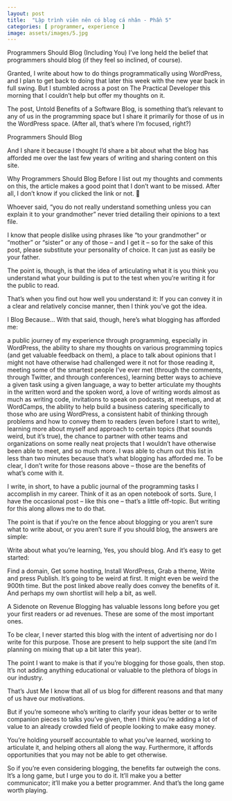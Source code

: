 ```yaml
---
layout: post
title:  "Lập trình viên nên có blog cá nhân - Phần 5"
categories: [ programmer, experience ]
image: assets/images/5.jpg
---
```


Programmers Should Blog (Including You)
I’ve long held the belief that programmers should blog (if they feel so inclined, of course).

Granted, I write about how to do things programmatically using WordPress, and I plan to get back to doing that later this week with the new year back in full swing. But I stumbled across a post on The Practical Developer this morning that I couldn’t help but offer my thoughts on it.

The post, Untold Benefits of a Software Blog, is something that’s relevant to any of us in the programming space but I share it primarily for those of us in the WordPress space. (After all, that’s where I’m focused, right?)

Programmers Should Blog

And I share it because I thought I’d share a bit about what the blog has afforded me over the last few years of writing and sharing content on this site.


Why Programmers Should Blog
Before I list out my thoughts and comments on this, the article makes a good point that I don’t want to be missed. After all, I don’t know if you clicked the link or not. 🙂

Whoever said, “you do not really understand something unless you can explain it to your grandmother” never tried detailing their opinions to a text file.

I know that people dislike using phrases like “to your grandmother” or “mother” or “sister” or any of those – and I get it – so for the sake of this post, please substitute your personality of choice. It can just as easily be your father.

The point is, though, is that the idea of articulating what it is you think you understand what your building is put to the test when you’re writing it for the public to read.

That’s when you find out how well you understand it: If you can convey it in a clear and relatively concise manner, then I think you’ve got the idea.

I Blog Because…
With that said, though, here’s what blogging has afforded me:

a public journey of my experience through programming, especially in WordPress,
the ability to share my thoughts on various programming topics (and get valuable feedback on them),
a place to talk about opinions that I might not have otherwise had challenged were it not for those reading it,
meeting some of the smartest people I’ve ever met (through the comments, through Twitter, and through conferences),
learning better ways to achieve a given task using a given language,
a way to better articulate my thoughts in the written word and the spoken word,
a love of writing words almost as much as writing code,
invitations to speak on podcasts, at meetups, and at WordCamps,
the ability to help build a business catering specifically to those who are using WordPress,
a consistent habit of thinking through problems and how to convey them to readers (even before I start to write),
learning more about myself and approach to certain topics (that sounds weird, but it’s true),
the chance to partner with other teams and organizations on some really neat projects that I wouldn’t have otherwise been able to meet,
and so much more.
I was able to churn out this list in less than two minutes because that’s what blogging has afforded me. To be clear, I don’t write for those reasons above – those are the benefits of what’s come with it.

I write, in short, to have a public journal of the programming tasks I accomplish in my career. Think of it as an open notebook of sorts. Sure, I have the occasional post – like this one – that’s a little off-topic. But writing for this along allows me to do that.

The point is that if you’re on the fence about blogging or you aren’t sure what to write about, or you aren’t sure if you should blog, the answers are simple:

Write about what you’re learning,
Yes, you should blog.
And it’s easy to get started:

Find a domain,
Get some hosting,
Install WordPress,
Grab a theme,
Write and press Publish.
It’s going to be weird at first. It might even be weird the 900th time. But the post linked above really does convey the benefits of it. And perhaps my own shortlist will help a bit, as well.

A Sidenote on Revenue
Blogging has valuable lessons long before you get your first readers or ad revenues. These are some of the most important ones.

To be clear, I never started this blog with the intent of advertising nor do I write for this purpose. Those are present to help support the site (and I’m planning on mixing that up a bit later this year).

The point I want to make is that if you’re blogging for those goals, then stop. It’s not adding anything educational or valuable to the plethora of blogs in our industry.

That’s Just Me
I know that all of us blog for different reasons and that many of us have our motivations.

But if you’re someone who’s writing to clarify your ideas better or to write companion pieces to talks you’ve given, then I think you’re adding a lot of value to an already crowded field of people looking to make easy money.

You’re holding yourself accountable to what you’ve learned, working to articulate it, and helping others all along the way. Furthermore, it affords opportunities that you may not be able to get otherwise.

So if you’re even considering blogging, the benefits far outweigh the cons. It’s a long game, but I urge you to do it. It’ll make you a better communicator; it’ll make you a better programmer. And that’s the long game worth playing.